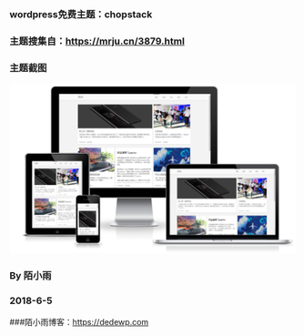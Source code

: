 ### wordpress免费主题：chopstack

### 主题搜集自：https://mrju.cn/3879.html

### 主题截图


![](./chopstack.png)


### By 陌小雨

### 2018-6-5

###陌小雨博客：https://dedewp.com


